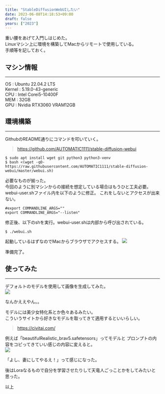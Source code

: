 ```yaml
---
title: "StableDiffusionWebUIしたい"
date: 2023-06-08T14:18:53+09:00
draft: false
years: ["2023"]
---
```

重い腰をあげて入門しはじめた。  
Linuxマシン上に環境を構築してMacからリモートで使用している。  
手順等を記しておく。  
## マシン情報
---
OS : Ubuntu 22.04.2 LTS  
Kernel : 5.19.0-43-generic  
CPU : Intel Corei5-10400F  
MEM : 32GB  
GPU : Nvidia RTX3060 VRAM12GB  

## 環境構築  
---
GithubのREADME通りにコマンドを叩いていく。  
> https://github.com/AUTOMATIC1111/stable-diffusion-webui
```
$ sudo apt install wget git python3 python3-venv
$ bash <(wget -qO- https://raw.githubusercontent.com/AUTOMATIC1111/stable-diffusion-webui/master/webui.sh)
```
必要なものが揃った。  
今回のように別マシンからの接続を想定している場合はもうひと工夫必要。  
webui-user.shファイル内を以下のように修正。
これをしないとアクセスが出来ない。  
```
#export COMMANDLINE_ARGS=""
export COMMANDLINE_ARGS="--listen"
```
修正後、以下のshを実行。webui-user.shは内部から呼び出されている。    
```
$ ./webui.sh
```
起動しているはずなのでMacからブラウザでアクセスする。
![](/images/20230608/SS2023-06-08145753.jpg)

準備完了。  

## 使ってみた　　
---

デフォルトのモデルを使用して画像を生成してみた。  
![](/images/20230608/SS2023-06-0815.16.46.jpg)

なんかええやん。。  

モデルには美少女特化系とか色々あるみたい。  
こういうサイトから好きなモデルを取ってきて適用するといいらしい。   
> https://civitai.com/

例えば「beautifulRealistic_brav5.safetensors」ってモデルと
プロンプトの内容をコピってきていい感じの内容に変えると。  
![](/images/20230608/SS2023-06-0815.08.57.jpg)

「よし、妻にしてやるえ！」って感じになった。

後はLoraなるもので自分を学習させたりして天竜人ごっことかをしてみたいと思った。  

以上